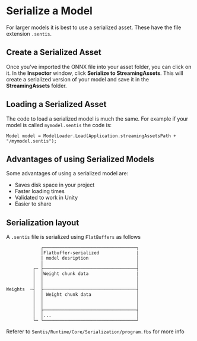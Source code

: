 # Serialize a Model

For larger models it is best to use a serialized asset. These have the file extension `.sentis`.

## Create a Serialized Asset

Once you've imported the ONNX file into your asset folder, you can click on it. In the **Inspector** window, click  **Serialize to StreamingAssets**. This will create a serialized version of your model and save it in the **StreamingAssets** folder.

## Loading a Serialized Asset

The code to load a serialized model is much the same. For example if your model is called `mymodel.sentis` the code is:

```
Model model = ModelLoader.Load(Application.streamingAssetsPath + "/mymodel.sentis");
```

## Advantages of using Serialized Models

Some advantages of using a serialized model are:

* Saves disk space in your project
* Faster loading times
* Validated to work in Unity
* Easier to share


## Serialization layout

A `.sentis` file is serialized using `FlatBuffers` as follows

```
             ┌───────────────────────────────────┐
             │Flatbuffer-serialized              |
             | model desription                  │
             │                                   │
          ┌─ ├───────────────────────────────────┤
          │  │Weight chunk data                  |
          │  │                                   │
          │  │                                   │
Weights  ─┤  ├───────────────────────────────────┤
          │  │ Weight chunk data                 │
          │  │                                   │
          │  │                                   │
          │  ├───────────────────────────────────┤
          │  │...                                │
          └─ └───────────────────────────────────┘
```
Referer to `Sentis/Runtime/Core/Serialization/program.fbs` for more info
